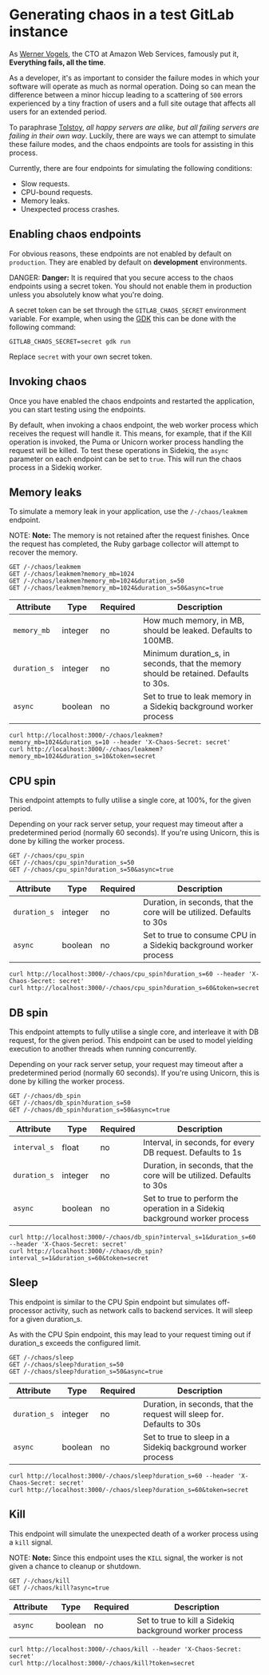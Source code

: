 # Generating chaos in a test GitLab instance

As [Werner Vogels](https://twitter.com/Werner), the CTO at Amazon Web Services, famously put it, **Everything fails, all the time**.

As a developer, it's as important to consider the failure modes in which your software will operate as much as normal operation. Doing so can mean the difference between a minor hiccup leading to a scattering of `500` errors experienced by a tiny fraction of users and a full site outage that affects all users for an extended period.

To paraphrase [Tolstoy](https://en.wikipedia.org/wiki/Anna_Karenina_principle), _all happy servers are alike, but all failing servers are failing in their own way_. Luckily, there are ways we can attempt to simulate these failure modes, and the chaos endpoints are tools for assisting in this process.

Currently, there are four endpoints for simulating the following conditions:

- Slow requests.
- CPU-bound requests.
- Memory leaks.
- Unexpected process crashes.

## Enabling chaos endpoints

For obvious reasons, these endpoints are not enabled by default on `production`.
They are enabled by default on **development** environments.

DANGER: **Danger:**
It is required that you secure access to the chaos endpoints using a secret token.
You should not enable them in production unless you absolutely know what you're doing.

A secret token can be set through the `GITLAB_CHAOS_SECRET` environment variable.
For example, when using the [GDK](https://gitlab.com/gitlab-org/gitlab-development-kit)
this can be done with the following command:

```shell
GITLAB_CHAOS_SECRET=secret gdk run
```

Replace `secret` with your own secret token.

## Invoking chaos

Once you have enabled the chaos endpoints and restarted the application, you can start testing using the endpoints.

By default, when invoking a chaos endpoint, the web worker process which receives the request will handle it. This means, for example, that if the Kill
operation is invoked, the Puma or Unicorn worker process handling the request will be killed. To test these operations in Sidekiq, the `async` parameter on
each endpoint can be set to `true`. This will run the chaos process in a Sidekiq worker.

## Memory leaks

To simulate a memory leak in your application, use the `/-/chaos/leakmem` endpoint.

NOTE: **Note:**
The memory is not retained after the request finishes. Once the request has completed, the Ruby garbage collector will attempt to recover the memory.

```
GET /-/chaos/leakmem
GET /-/chaos/leakmem?memory_mb=1024
GET /-/chaos/leakmem?memory_mb=1024&duration_s=50
GET /-/chaos/leakmem?memory_mb=1024&duration_s=50&async=true
```

| Attribute    | Type    | Required | Description                                                                          |
| ------------ | ------- | -------- | ------------------------------------------------------------------------------------ |
| `memory_mb`  | integer | no       | How much memory, in MB, should be leaked. Defaults to 100MB.                         |
| `duration_s` | integer | no       | Minimum duration_s, in seconds, that the memory should be retained. Defaults to 30s. |
| `async`      | boolean | no       | Set to true to leak memory in a Sidekiq background worker process                    |

```shell
curl http://localhost:3000/-/chaos/leakmem?memory_mb=1024&duration_s=10 --header 'X-Chaos-Secret: secret'
curl http://localhost:3000/-/chaos/leakmem?memory_mb=1024&duration_s=10&token=secret
```

## CPU spin

This endpoint attempts to fully utilise a single core, at 100%, for the given period.

Depending on your rack server setup, your request may timeout after a predetermined period (normally 60 seconds).
If you're using Unicorn, this is done by killing the worker process.

```
GET /-/chaos/cpu_spin
GET /-/chaos/cpu_spin?duration_s=50
GET /-/chaos/cpu_spin?duration_s=50&async=true
```

| Attribute    | Type    | Required | Description                                                           |
| ------------ | ------- | -------- | --------------------------------------------------------------------- |
| `duration_s` | integer | no       | Duration, in seconds, that the core will be utilized. Defaults to 30s |
| `async`      | boolean | no       | Set to true to consume CPU in a Sidekiq background worker process     |

```shell
curl http://localhost:3000/-/chaos/cpu_spin?duration_s=60 --header 'X-Chaos-Secret: secret'
curl http://localhost:3000/-/chaos/cpu_spin?duration_s=60&token=secret
```

## DB spin

This endpoint attempts to fully utilise a single core, and interleave it with DB request, for the given period.
This endpoint can be used to model yielding execution to another threads when running concurrently.

Depending on your rack server setup, your request may timeout after a predetermined period (normally 60 seconds).
If you're using Unicorn, this is done by killing the worker process.

```
GET /-/chaos/db_spin
GET /-/chaos/db_spin?duration_s=50
GET /-/chaos/db_spin?duration_s=50&async=true
```

| Attribute    | Type    | Required | Description                                                                 |
| ------------ | ------- | -------- | --------------------------------------------------------------------------- |
| `interval_s` | float   | no       | Interval, in seconds, for every DB request. Defaults to 1s                  |
| `duration_s` | integer | no       | Duration, in seconds, that the core will be utilized. Defaults to 30s       |
| `async`      | boolean | no       | Set to true to perform the operation in a Sidekiq background worker process |

```shell
curl http://localhost:3000/-/chaos/db_spin?interval_s=1&duration_s=60 --header 'X-Chaos-Secret: secret'
curl http://localhost:3000/-/chaos/db_spin?interval_s=1&duration_s=60&token=secret
```

## Sleep

This endpoint is similar to the CPU Spin endpoint but simulates off-processor activity, such as network calls to backend services. It will sleep for a given duration_s.

As with the CPU Spin endpoint, this may lead to your request timing out if duration_s exceeds the configured limit.

```
GET /-/chaos/sleep
GET /-/chaos/sleep?duration_s=50
GET /-/chaos/sleep?duration_s=50&async=true
```

| Attribute    | Type    | Required | Description                                                            |
| ------------ | ------- | -------- | ---------------------------------------------------------------------- |
| `duration_s` | integer | no       | Duration, in seconds, that the request will sleep for. Defaults to 30s |
| `async`      | boolean | no       | Set to true to sleep in a Sidekiq background worker process            |

```shell
curl http://localhost:3000/-/chaos/sleep?duration_s=60 --header 'X-Chaos-Secret: secret'
curl http://localhost:3000/-/chaos/sleep?duration_s=60&token=secret
```

## Kill

This endpoint will simulate the unexpected death of a worker process using a `kill` signal.

NOTE: **Note:**
Since this endpoint uses the `KILL` signal, the worker is not given a chance to cleanup or shutdown.

```
GET /-/chaos/kill
GET /-/chaos/kill?async=true
```

| Attribute    | Type    | Required | Description                                                            |
| ------------ | ------- | -------- | ---------------------------------------------------------------------- |
| `async`      | boolean | no       | Set to true to kill a Sidekiq background worker process                |

```shell
curl http://localhost:3000/-/chaos/kill --header 'X-Chaos-Secret: secret'
curl http://localhost:3000/-/chaos/kill?token=secret
```
